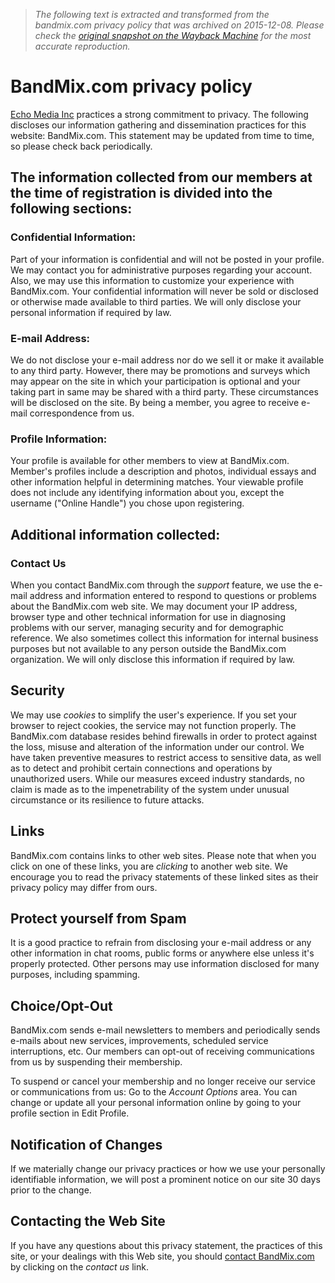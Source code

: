 > *The following text is extracted and transformed from the bandmix.com privacy policy that was archived on 2015-12-08. Please check the [original snapshot on the Wayback Machine](https://web.archive.org/web/20151208031244id_/http%3A//www.bandmix.com/support/privacy) for the most accurate reproduction.*

# BandMix.com privacy policy

[Echo Media Inc](http://www.echomedia.net/ "Echo Media Online Innovative Marketing and Business Development") practices a strong commitment to privacy. The following discloses our information gathering and dissemination practices for this website: BandMix.com. This statement may be updated from time to time, so please check back periodically. 

## The information collected from our members at the time of registration is divided into the following sections:

### Confidential Information:

Part of your information is confidential and will not be posted in your profile. We may contact you for administrative purposes regarding your account. Also, we may use this information to customize your experience with BandMix.com. Your confidential information will never be sold or disclosed or otherwise made available to third parties. We will only disclose your personal information if required by law. 

### E-mail Address:

We do not disclose your e-mail address nor do we sell it or make it available to any third party. However, there may be promotions and surveys which may appear on the site in which your participation is optional and your taking part in same may be shared with a third party. These circumstances will be disclosed on the site. By being a member, you agree to receive e-mail correspondence from us. 

### Profile Information:

Your profile is available for other members to view at BandMix.com. Member's profiles include a description and photos, individual essays and other information helpful in determining matches. Your viewable profile does not include any identifying information about you, except the username ("Online Handle") you chose upon registering. 

## Additional information collected:

### Contact Us

When you contact BandMix.com through the _support_ feature, we use the e-mail address and information entered to respond to questions or problems about the BandMix.com web site. We may document your IP address, browser type and other technical information for use in diagnosing problems with our server, managing security and for demographic reference. We also sometimes collect this information for internal business purposes but not available to any person outside the BandMix.com organization. We will only disclose this information if required by law. 

## Security

We may use _cookies_ to simplify the user's experience. If you set your browser to reject cookies, the service may not function properly. The BandMix.com database resides behind firewalls in order to protect against the loss, misuse and alteration of the information under our control. We have taken preventive measures to restrict access to sensitive data, as well as to detect and prohibit certain connections and operations by unauthorized users. While our measures exceed industry standards, no claim is made as to the impenetrability of the system under unusual circumstance or its resilience to future attacks. 

## Links

BandMix.com contains links to other web sites. Please note that when you click on one of these links, you are _clicking_ to another web site. We encourage you to read the privacy statements of these linked sites as their privacy policy may differ from ours. 

## Protect yourself from Spam

It is a good practice to refrain from disclosing your e-mail address or any other information in chat rooms, public forms or anywhere else unless it's properly protected. Other persons may use information disclosed for many purposes, including spamming. 

## Choice/Opt-Out

BandMix.com sends e-mail newsletters to members and periodically sends e-mails about new services, improvements, scheduled service interruptions, etc. Our members can opt-out of receiving communications from us by suspending their membership. 

To suspend or cancel your membership and no longer receive our service or communications from us: Go to the _Account Options_ area. You can change or update all your personal information online by going to your profile section in Edit Profile. 

## Notification of Changes

If we materially change our privacy practices or how we use your personally identifiable information, we will post a prominent notice on our site 30 days prior to the change. 

## Contacting the Web Site

If you have any questions about this privacy statement, the practices of this site, or your dealings with this Web site, you should [contact BandMix.com](https://web.archive.org/support/contact/) by clicking on the _contact us_ link. 
